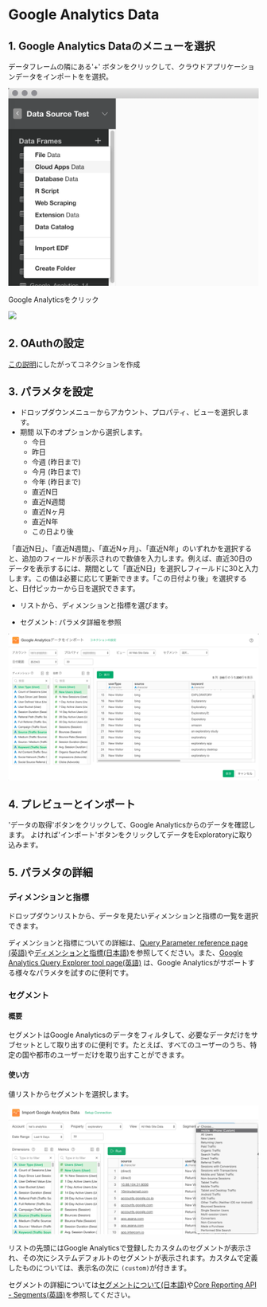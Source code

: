 # Google Analytics Data

## 1. Google Analytics Dataのメニューを選択

データフレームの隣にある'+' ボタンをクリックして、クラウドアプリケーションデータをインポートをを選択。

![](images/import-cloudapps.png)

Google Analyticsをクリック

![](images/google-analytics-select.png)

## 2. OAuthの設定

[この説明](https://blog.exploratory.io/how-to-setup-oauth-cloud-apps-connections-in-exploratory-a5c20d18e7c7)にしたがってコネクションを作成

## 3. パラメタを設定

- ドロップダウンメニューからアカウント、プロパティ、ビューを選択します。
- 期間
以下のオプションから選択します。
  - 今日
  - 昨日
  - 今週 (昨日まで)
  - 今月 (昨日まで)
  - 今年 (昨日まで)
  - 直近N日
  - 直近N週間
  - 直近Nヶ月
  - 直近N年
  - この日より後
  
 「直近N日」、「直近N週間」、「直近Nヶ月」、「直近N年」のいずれかを選択すると、追加のフィールドが表示されので数値を入力します。例えば、直近30日のデータを表示するには、期間として「直近N日」を選択しフィールドに30と入力します。この値は必要に応じて更新できます。「この日付より後」を選択すると、日付ピッカーから日を選択できます。
 
- リストから、ディメンションと指標を選びます。

- セグメント: パラメタ詳細を参照

![](images/google-analytics-setting-ja.png)

## 4. プレビューとインポート

'データの取得'ボタンをクリックして、Google Analyticsからのデータを確認します。 よければ'インポート'ボタンをクリックしてデータをExploratoryに取り込みます。


## 5. パラメタの詳細

### ディメンションと指標

ドロップダウンリストから、データを見たいディメンションと指標の一覧を選択できます。

ディメンションと指標についての詳細は、[Query Parameter reference page (英語)](https://developers.google.com/analytics/devguides/reporting/core/v3/reference)や[ディメンションと指標(日本語)](https://support.google.com/analytics/answer/1033861?hl=ja)を参照してください。また、[Google Analytics Query Explorer tool page(英語)](https://ga-dev-tools.appspot.com/query-explorer/) は、Google Analyticsがサポートする様々なパラメタを試すのに便利です。

### セグメント

#### 概要
セグメントはGoogle Analyticsのデータをフィルタして、必要なデータだけをサブセットとして取り出すのに便利です。たとえば、すべてのユーザーのうち、特定の国や都市のユーザーだけを取り出すことができます。

#### 使い方

値リストからセグメントを選択します。

![](images/google-analytics-segments.png)

リストの先頭にはGoogle Analyticsで登録したカスタムのセグメントが表示され、その次にシステムデフォルトのセグメントが表示されます。カスタムで定義したものについては、表示名の次に `(custom)`が付きます。


セグメントの詳細については[セグメントについて(日本語)](https://support.google.com/analytics/answer/3123951?hl=ja)や[Core Reporting API - Segments(英語)](https://developers.google.com/analytics/devguides/reporting/core/v3/segments)を参照してください。
